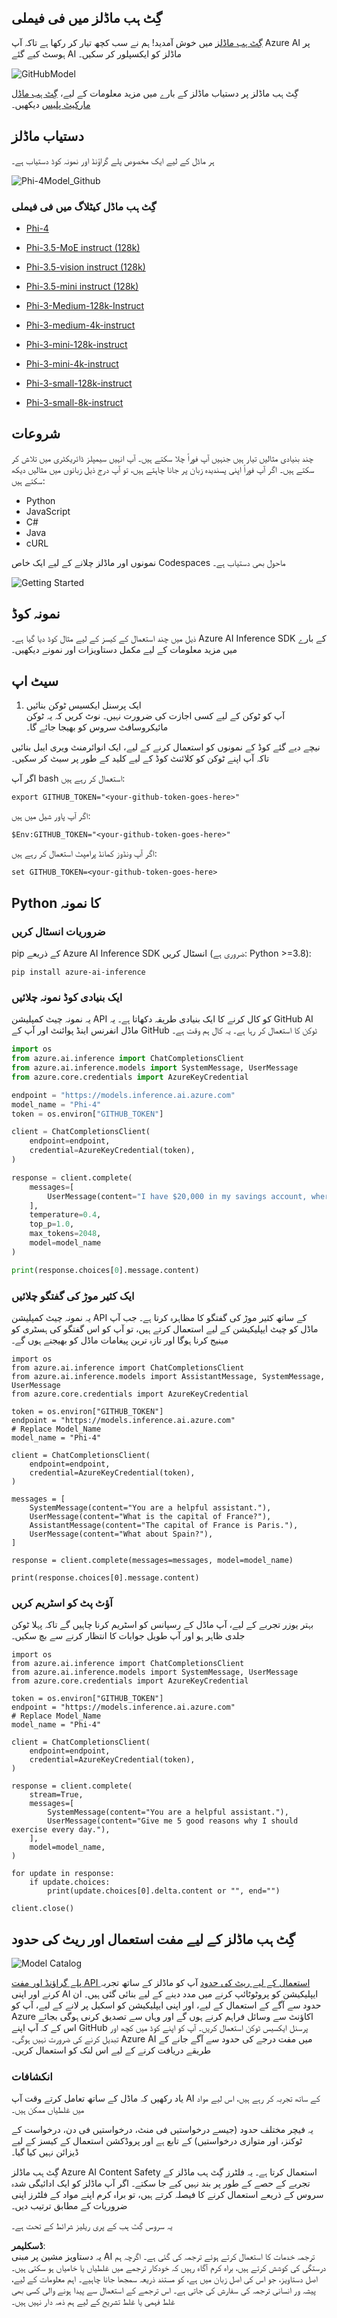 ## گِٹ ہب ماڈلز میں فی فیملی

[گِٹ ہب ماڈلز](https://github.com/marketplace/models) میں خوش آمدید! ہم نے سب کچھ تیار کر رکھا ہے تاکہ آپ Azure AI پر ہوسٹ کیے گئے AI ماڈلز کو ایکسپلور کر سکیں۔

![GitHubModel](../../../../../translated_images/GitHub_ModelCatalog.4fc858ab26afe64c43f5e423ad0c5c733878bb536fdb027a5bcf1f80c41b0633.ur.png)

گِٹ ہب ماڈلز پر دستیاب ماڈلز کے بارے میں مزید معلومات کے لیے، [گِٹ ہب ماڈل مارکیٹ پلیس](https://github.com/marketplace/models) دیکھیں۔

## دستیاب ماڈلز

ہر ماڈل کے لیے ایک مخصوص پلے گراؤنڈ اور نمونہ کوڈ دستیاب ہے۔

![Phi-4Model_Github](../../../../../translated_images/GitHub_ModelPlay.998e294f6ee69c3ca174c880b32af9feec4221d0d787de899ad9bb2da3b58981.ur.png)

### گِٹ ہب ماڈل کیٹلاگ میں فی فیملی

- [Phi-4](https://github.com/marketplace/models/azureml/Phi-4)

- [Phi-3.5-MoE instruct (128k)](https://github.com/marketplace/models/azureml/Phi-3-5-MoE-instruct)

- [Phi-3.5-vision instruct (128k)](https://github.com/marketplace/models/azureml/Phi-3-5-vision-instruct)

- [Phi-3.5-mini instruct (128k)](https://github.com/marketplace/models/azureml/Phi-3-5-mini-instruct)

- [Phi-3-Medium-128k-Instruct](https://github.com/marketplace/models/azureml/Phi-3-medium-128k-instruct)

- [Phi-3-medium-4k-instruct](https://github.com/marketplace/models/azureml/Phi-3-medium-4k-instruct)

- [Phi-3-mini-128k-instruct](https://github.com/marketplace/models/azureml/Phi-3-mini-128k-instruct)

- [Phi-3-mini-4k-instruct](https://github.com/marketplace/models/azureml/Phi-3-mini-4k-instruct)

- [Phi-3-small-128k-instruct](https://github.com/marketplace/models/azureml/Phi-3-small-128k-instruct)

- [Phi-3-small-8k-instruct](https://github.com/marketplace/models/azureml/Phi-3-small-8k-instruct)

## شروعات

چند بنیادی مثالیں تیار ہیں جنہیں آپ فوراً چلا سکتے ہیں۔ آپ انہیں سیمپلز ڈائریکٹری میں تلاش کر سکتے ہیں۔ اگر آپ فوراً اپنی پسندیدہ زبان پر جانا چاہتے ہیں، تو آپ درج ذیل زبانوں میں مثالیں دیکھ سکتے ہیں:

- Python  
- JavaScript  
- C#  
- Java  
- cURL  

نمونوں اور ماڈلز چلانے کے لیے ایک خاص Codespaces ماحول بھی دستیاب ہے۔

![Getting Started](../../../../../translated_images/GitHub_ModelGetStarted.b4b839a081583da39bc976c2f0d8ac4603d3b8c23194b16cc9e0a1014f5611d0.ur.png)

## نمونہ کوڈ

ذیل میں چند استعمال کے کیسز کے لیے مثال کوڈ دیا گیا ہے۔ Azure AI Inference SDK کے بارے میں مزید معلومات کے لیے مکمل دستاویزات اور نمونے دیکھیں۔

## سیٹ اپ

1. ایک پرسنل ایکسیس ٹوکن بنائیں  
آپ کو ٹوکن کے لیے کسی اجازت کی ضرورت نہیں۔ نوٹ کریں کہ یہ ٹوکن مائیکروسافٹ سروس کو بھیجا جائے گا۔

نیچے دیے گئے کوڈ کے نمونوں کو استعمال کرنے کے لیے، ایک انوائرمنٹ ویری ایبل بنائیں تاکہ آپ اپنے ٹوکن کو کلائنٹ کوڈ کے لیے کلید کے طور پر سیٹ کر سکیں۔

اگر آپ bash استعمال کر رہے ہیں:  
```
export GITHUB_TOKEN="<your-github-token-goes-here>"
```  
اگر آپ پاور شیل میں ہیں:  

```
$Env:GITHUB_TOKEN="<your-github-token-goes-here>"
```  

اگر آپ ونڈوز کمانڈ پرامپٹ استعمال کر رہے ہیں:  

```
set GITHUB_TOKEN=<your-github-token-goes-here>
```  

## Python کا نمونہ

### ضروریات انسٹال کریں  
pip کے ذریعے Azure AI Inference SDK انسٹال کریں (ضروری ہے: Python >=3.8):  

```
pip install azure-ai-inference
```  

### ایک بنیادی کوڈ نمونہ چلائیں

یہ نمونہ چیٹ کمپلیشن API کو کال کرنے کا ایک بنیادی طریقہ دکھاتا ہے۔ یہ GitHub AI ماڈل انفرنس اینڈ پوائنٹ اور آپ کے GitHub ٹوکن کا استعمال کر رہا ہے۔ یہ کال ہم وقت ہے۔

```python
import os
from azure.ai.inference import ChatCompletionsClient
from azure.ai.inference.models import SystemMessage, UserMessage
from azure.core.credentials import AzureKeyCredential

endpoint = "https://models.inference.ai.azure.com"
model_name = "Phi-4"
token = os.environ["GITHUB_TOKEN"]

client = ChatCompletionsClient(
    endpoint=endpoint,
    credential=AzureKeyCredential(token),
)

response = client.complete(
    messages=[
        UserMessage(content="I have $20,000 in my savings account, where I receive a 4% profit per year and payments twice a year. Can you please tell me how long it will take for me to become a millionaire? Also, can you please explain the math step by step as if you were explaining it to an uneducated person?"),
    ],
    temperature=0.4,
    top_p=1.0,
    max_tokens=2048,
    model=model_name
)

print(response.choices[0].message.content)
```  

### ایک کثیر موڑ کی گفتگو چلائیں

یہ نمونہ چیٹ کمپلیشن API کے ساتھ کثیر موڑ کی گفتگو کا مظاہرہ کرتا ہے۔ جب آپ ماڈل کو چیٹ ایپلیکیشن کے لیے استعمال کرتے ہیں، تو آپ کو اس گفتگو کی ہسٹری کو مینیج کرنا ہوگا اور تازہ ترین پیغامات ماڈل کو بھیجنے ہوں گے۔

```
import os
from azure.ai.inference import ChatCompletionsClient
from azure.ai.inference.models import AssistantMessage, SystemMessage, UserMessage
from azure.core.credentials import AzureKeyCredential

token = os.environ["GITHUB_TOKEN"]
endpoint = "https://models.inference.ai.azure.com"
# Replace Model_Name
model_name = "Phi-4"

client = ChatCompletionsClient(
    endpoint=endpoint,
    credential=AzureKeyCredential(token),
)

messages = [
    SystemMessage(content="You are a helpful assistant."),
    UserMessage(content="What is the capital of France?"),
    AssistantMessage(content="The capital of France is Paris."),
    UserMessage(content="What about Spain?"),
]

response = client.complete(messages=messages, model=model_name)

print(response.choices[0].message.content)
```  

### آؤٹ پٹ کو اسٹریم کریں

بہتر یوزر تجربے کے لیے، آپ ماڈل کے رسپانس کو اسٹریم کرنا چاہیں گے تاکہ پہلا ٹوکن جلدی ظاہر ہو اور آپ طویل جوابات کا انتظار کرنے سے بچ سکیں۔

```
import os
from azure.ai.inference import ChatCompletionsClient
from azure.ai.inference.models import SystemMessage, UserMessage
from azure.core.credentials import AzureKeyCredential

token = os.environ["GITHUB_TOKEN"]
endpoint = "https://models.inference.ai.azure.com"
# Replace Model_Name
model_name = "Phi-4"

client = ChatCompletionsClient(
    endpoint=endpoint,
    credential=AzureKeyCredential(token),
)

response = client.complete(
    stream=True,
    messages=[
        SystemMessage(content="You are a helpful assistant."),
        UserMessage(content="Give me 5 good reasons why I should exercise every day."),
    ],
    model=model_name,
)

for update in response:
    if update.choices:
        print(update.choices[0].delta.content or "", end="")

client.close()
```  

## گِٹ ہب ماڈلز کے لیے مفت استعمال اور ریٹ کی حدود

![Model Catalog](../../../../../translated_images/GitHub_Model.0c2abb992151c5407046e2b763af51505ff709f04c0950785e0300fdc8c55a0c.ur.png)

[پلے گراؤنڈ اور مفت API استعمال کے لیے ریٹ کی حدود](https://docs.github.com/en/github-models/prototyping-with-ai-models#rate-limits) آپ کو ماڈلز کے ساتھ تجربہ کرنے اور اپنی AI ایپلیکیشن کو پروٹوٹائپ کرنے میں مدد دینے کے لیے بنائی گئی ہیں۔ ان حدود سے آگے کے استعمال کے لیے، اور اپنی ایپلیکیشن کو اسکیل پر لانے کے لیے، آپ کو Azure اکاؤنٹ سے وسائل فراہم کرنے ہوں گے اور وہاں سے تصدیق کرنی ہوگی بجائے اس کے کہ آپ اپنے GitHub پرسنل ایکسیس ٹوکن استعمال کریں۔ آپ کو اپنے کوڈ میں کچھ اور تبدیل کرنے کی ضرورت نہیں ہوگی۔ Azure AI میں مفت درجے کی حدود سے آگے جانے کے طریقے دریافت کرنے کے لیے اس لنک کو استعمال کریں۔

### انکشافات

یاد رکھیں کہ ماڈل کے ساتھ تعامل کرتے وقت آپ AI کے ساتھ تجربہ کر رہے ہیں، اس لیے مواد میں غلطیاں ممکن ہیں۔

یہ فیچر مختلف حدود (جیسے درخواستیں فی منٹ، درخواستیں فی دن، درخواست کے ٹوکنز، اور متوازی درخواستیں) کے تابع ہے اور پروڈکشن استعمال کے کیسز کے لیے ڈیزائن نہیں کیا گیا۔

گِٹ ہب ماڈلز Azure AI Content Safety استعمال کرتا ہے۔ یہ فلٹرز گِٹ ہب ماڈلز کے تجربے کے حصے کے طور پر بند نہیں کیے جا سکتے۔ اگر آپ ماڈلز کو ایک ادائیگی شدہ سروس کے ذریعے استعمال کرنے کا فیصلہ کرتے ہیں، تو براہ کرم اپنے مواد کے فلٹرز اپنی ضروریات کے مطابق ترتیب دیں۔

یہ سروس گِٹ ہب کے پری ریلیز شرائط کے تحت ہے۔

**ڈسکلیمر**:  
یہ دستاویز مشین پر مبنی AI ترجمہ خدمات کا استعمال کرتے ہوئے ترجمہ کی گئی ہے۔ اگرچہ ہم درستگی کی کوشش کرتے ہیں، براہ کرم آگاہ رہیں کہ خودکار ترجمے میں غلطیاں یا خامیاں ہو سکتی ہیں۔ اصل دستاویز، جو اس کی اصل زبان میں ہے، کو مستند ذریعہ سمجھا جانا چاہیے۔ اہم معلومات کے لیے، پیشہ ور انسانی ترجمہ کی سفارش کی جاتی ہے۔ اس ترجمے کے استعمال سے پیدا ہونے والی کسی بھی غلط فہمی یا غلط تشریح کے لیے ہم ذمہ دار نہیں ہیں۔